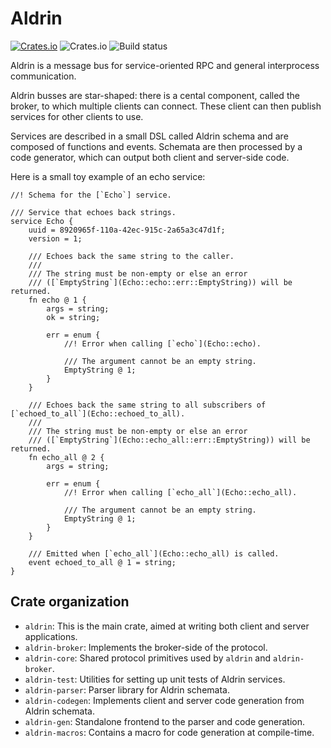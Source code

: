 # Aldrin

[![Crates.io](https://img.shields.io/crates/v/aldrin)](https://crates.io/crates/aldrin)
![Crates.io](https://img.shields.io/crates/l/aldrin)
![Build status](https://github.com/dennis-hamester/aldrin/actions/workflows/ci.yaml/badge.svg)

Aldrin is a message bus for service-oriented RPC and general interprocess communication.

Aldrin busses are star-shaped: there is a cental component, called the broker, to which multiple
clients can connect. These client can then publish services for other clients to use.

Services are described in a small DSL called Aldrin schema and are composed of functions and
events. Schemata are then processed by a code generator, which can output both client and
server-side code.

Here is a small toy example of an echo service:

```
//! Schema for the [`Echo`] service.

/// Service that echoes back strings.
service Echo {
    uuid = 8920965f-110a-42ec-915c-2a65a3c47d1f;
    version = 1;

    /// Echoes back the same string to the caller.
    ///
    /// The string must be non-empty or else an error
    /// ([`EmptyString`](Echo::echo::err::EmptyString)) will be returned.
    fn echo @ 1 {
        args = string;
        ok = string;

        err = enum {
            //! Error when calling [`echo`](Echo::echo).

            /// The argument cannot be an empty string.
            EmptyString @ 1;
        }
    }

    /// Echoes back the same string to all subscribers of [`echoed_to_all`](Echo::echoed_to_all).
    ///
    /// The string must be non-empty or else an error
    /// ([`EmptyString`](Echo::echo_all::err::EmptyString)) will be returned.
    fn echo_all @ 2 {
        args = string;

        err = enum {
            //! Error when calling [`echo_all`](Echo::echo_all).

            /// The argument cannot be an empty string.
            EmptyString @ 1;
        }
    }

    /// Emitted when [`echo_all`](Echo::echo_all) is called.
    event echoed_to_all @ 1 = string;
}
```

## Crate organization

- `aldrin`: This is the main crate, aimed at writing both client and server applications.
- `aldrin-broker`: Implements the broker-side of the protocol.
- `aldrin-core`: Shared protocol primitives used by `aldrin` and `aldrin-broker`.
- `aldrin-test`: Utilities for setting up unit tests of Aldrin services.
- `aldrin-parser`: Parser library for Aldrin schemata.
- `aldrin-codegen`: Implements client and server code generation from Aldrin schemata.
- `aldrin-gen`: Standalone frontend to the parser and code generation.
- `aldrin-macros`: Contains a macro for code generation at compile-time.
